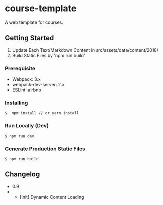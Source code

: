 # course-template
A web template for courses.

## Getting Started

1. Update Each Text/Markdown Content in src/assets/data/content/2018/
2. Build Static Files by 'npm run build'

### Prerequisite
- Webpack: 3.x
- webpack-dev-server: 2.x
- ESLint: [airbnb](https://github.com/airbnb/javascript/tree/master/packages/eslint-config-airbnb)


### Installing

```
$  npm install // or yarn install
```

### Run Locally (Dev)
```
$ npm run dev
```

### Generate Production Static Files
```
$ npm run build
```

## Changelog

- 0.9
- - [Init] Dynamic Content Loading

